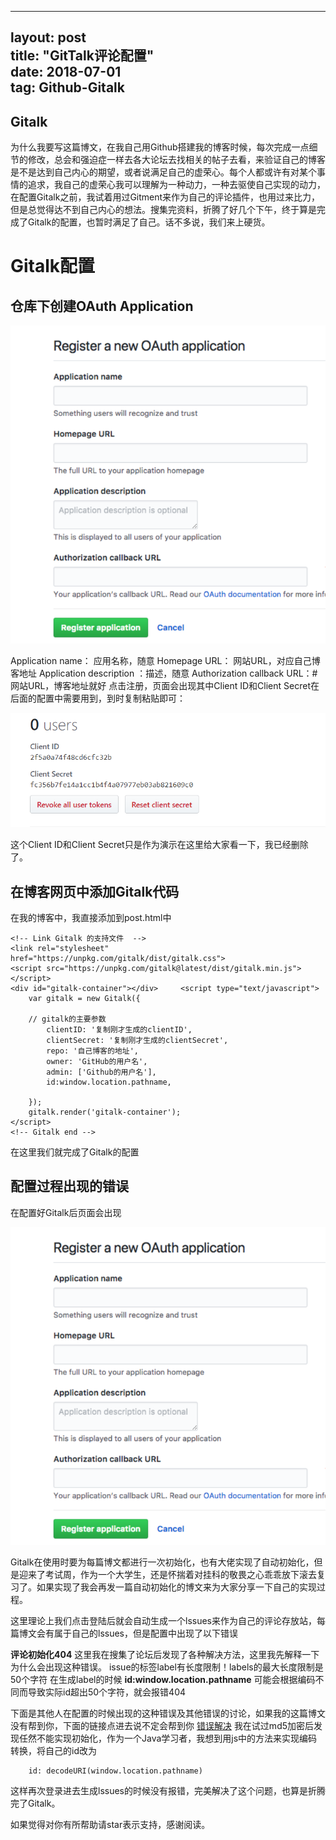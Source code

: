 ﻿
---
layout: post                  
title: "GitTalk评论配置"             
date: 2018-07-01                
tag: Github-Gitalk
---
## Gitalk ##
为什么我要写这篇博文，在我自己用Github搭建我的博客时候，每次完成一点细节的修改，总会和强迫症一样去各大论坛去找相关的帖子去看，来验证自己的博客是不是达到自己内心的期望，或者说满足自己的虚荣心。每个人都或许有对某个事情的追求，我自己的虚荣心我可以理解为一种动力，一种去驱使自己实现的动力，在配置Gitalk之前，我试着用过Gitment来作为自己的评论插件，也用过来比力，但是总觉得达不到自己内心的想法。搜集完资料，折腾了好几个下午，终于算是完成了Gitalk的配置，也暂时满足了自己。话不多说，我们来上硬货。

Gitalk配置
==

仓库下创建OAuth Application
--
<p><img src="/images/Blog/1.PNG" ></p>
Application name： 应用名称，随意
Homepage URL： 网站URL，对应自己博客地址
Application description ：描述，随意
Authorization callback URL：# 网站URL，博客地址就好
点击注册，页面会出现其中Client ID和Client Secret在后面的配置中需要用到，到时复制粘贴即可：
<p><img src="/images/Blog/2.PNG" ></p>
这个Client ID和Client Secret只是作为演示在这里给大家看一下，我已经删除了。

在博客网页中添加Gitalk代码
--
在我的博客中，我直接添加到post.html中
```
<!-- Link Gitalk 的支持文件  -->
<link rel="stylesheet" href="https://unpkg.com/gitalk/dist/gitalk.css">
<script src="https://unpkg.com/gitalk@latest/dist/gitalk.min.js"></script> 
<div id="gitalk-container"></div>     <script type="text/javascript">
    var gitalk = new Gitalk({

    // gitalk的主要参数
		clientID: '复制刚才生成的clientID',
		clientSecret: '复制刚才生成的clientSecret',
		repo: '自己博客的地址',
		owner: 'GitHub的用户名',
		admin: ['Github的用户名'],
		id:window.location.pathname,
    
    });
    gitalk.render('gitalk-container');
</script> 
<!-- Gitalk end -->
```
在这里我们就完成了Gitalk的配置

配置过程出现的错误
--
在配置好Gitalk后页面会出现
<p><img src="/images/Blog/1.PNG" ></p>

Gitalk在使用时要为每篇博文都进行一次初始化，也有大佬实现了自动初始化，但是迎来了考试周，作为一个大学生，还是怀揣着对挂科的敬畏之心乖乖放下滚去复习了。如果实现了我会再发一篇自动初始化的博文来为大家分享一下自己的实现过程。

这里理论上我们点击登陆后就会自动生成一个lssues来作为自己的评论存放站，每篇博文会有属于自己的lssues，但是配置中出现了以下错误

**评论初始化404**
这里我在搜集了论坛后发现了各种解决方法，这里我先解释一下为什么会出现这种错误。
issue的标签label有长度限制！labels的最大长度限制是50个字符
在生成label的时候 **id:window.location.pathname**
可能会根据编码不同而导致实际id超出50个字符，就会报错404

下面是其他人在配置的时候出现的这种错误及其他错误的讨论，如果我的这篇博文没有帮到你，下面的链接点进去说不定会帮到你
[错误解决](https://github.com/gitalk/gitalk/issues/115#event-1539518527)
我在试过md5加密后发现任然不能实现初始化，作为一个Java学习者，我想到用js中的方法来实现编码转换，将自己的id改为

```
	id: decodeURI(window.location.pathname)
```
这样再次登录进去生成lssues的时候没有报错，完美解决了这个问题，也算是折腾完了Gitalk。

如果觉得对你有所帮助请star表示支持，感谢阅读。

